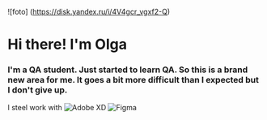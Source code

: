 ![foto] (https://disk.yandex.ru/i/4V4gcr_vgxf2-Q)
# Hi there! I'm Olga
### I'm a QA student. Just started to learn QA. So this is a brand new area for me. It goes a bit more difficult than I expected but I don't give up.
I steel work with ![Adobe XD](https://img.shields.io/badge/Adobe%20XD-470137?style=for-the-badge&logo=Adobe%20XD&logoColor=#FF61F6) ![Figma](https://img.shields.io/badge/figma-%23F24E1E.svg?style=for-the-badge&logo=figma&logoColor=white)
